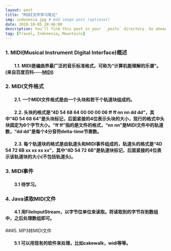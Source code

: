 ```yaml
---
layout: post
title: "MIDI文件学习笔记"
img: indonesia.jpg # Add image post (optional)
date: 2018-10-05 20:46:00
description: You’ll find this post in your `_posts` directory. Go ahead and edit it and re-build the site to see your changes. # Add post description (optional)
tag: [Travel, Indonesia, Mountains]
---
```

### 1. MIDI(Musical Instrument Digital Interface)概述
#### &emsp;&emsp;1.1. MIDI是编曲界最广泛的音乐标准格式，可称为“计算机能理解的乐谱”。(来自百度百科----[MIDI](https://baike.baidu.com/item/MIDI/217824?fr=aladdin))

### 2. MIDI文件格式
#### &emsp;&emsp;2.1. 一个MIDI文件格式是由一个头块和若干个轨道块组成的。
#### &emsp;&emsp;2.2. 头块的格式是“4D 54 68 64 00 00 00 06 ff ff nn nn dd dd”，其中“4D 54 68 64”是头块标记，后面紧接的4位表示头块的大小，现行的格式中头块固定为6个字节大小。“ff ff”指的是文件的格式，“nn nn”是MIDI文件中的轨道数，“dd dd”是每个4分音符delta-time节奏数。
#### &emsp;&emsp;2.3. 每个轨道块的格式是由轨道头和MIDI事件组成的，轨道头的格式是“4D 54 72 6B xx xx xx xx”，其中“4D 54 72 6B”是轨道块标记，后面紧接的4位表示该轨道块的大小(不包括轨道头)。

### 3. MIDI事件
#### &emsp;&emsp;3.1 待学习。

### 4. Java读取MIDI文件
#### &emsp;&emsp;4.1 用FileInputStream，以字节位单位来读取。将读取到的字节存到数组中，之后处理数组即可。

###5. MP3转MIDI文件
#### &emsp;&emsp;5.1 可以用现有的软件来处理，比如cakewalk，widi等等。